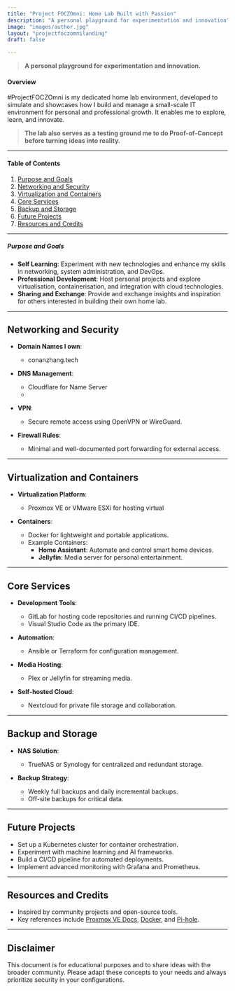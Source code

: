 ```yaml
---
title: "Project FOCZOmni: Home Lab Built with Passion"
description: "A personal playground for experimentation and innovation"
image: "images/author.jpg"
layout: "projectfoczomnilanding"
draft: false

---
```


> **A personal playground for experimentation and innovation.**

#### Overview
#ProjectFOCZOmni is my dedicated home lab environment, developed to simulate and showcases how I build and manage a small-scale IT environment for personal and professional growth. It enables me to explore, learn, and innovate.

> **The lab also serves as a testing ground me to do Proof-of-Concept before turning ideas into reality.**
---

#### Table of Contents
1. [Purpose and Goals](#purpose-and-goals)
2. [Networking and Security](#networking-and-security)
3. [Virtualization and Containers](#virtualization-and-containers)
4. [Core Services](#core-services)
5. [Backup and Storage](#backup-and-storage)
6. [Future Projects](#future-projects)
7. [Resources and Credits](#resources-and-credits)

---

##### Purpose and Goals
- **Self Learning**: Experiment with new technologies and enhance my skills in networking, system administration, and DevOps.  
- **Professional Development**: Host personal projects and explore virtualisation, containerisation, and integration with cloud technologies.  
- **Sharing and Exchange**: Provide and exchange insights and inspiration for others interested in building their own home lab.
---

## Networking and Security

- **Domain Names I own**:  
  - conanzhang.tech

- **DNS Management**:  
  - Cloudflare for Name Server
  - 

- **VPN**:  
  - Secure remote access using OpenVPN or WireGuard.  

- **Firewall Rules**:  
  - Minimal and well-documented port forwarding for external access.  

---

## Virtualization and Containers
- **Virtualization Platform**:  
  - Proxmox VE or VMware ESXi for hosting virtual

- **Containers**:  
  - Docker for lightweight and portable applications.  
  - Example Containers:  
    - **Home Assistant**: Automate and control smart home devices.  
    - **Jellyfin**: Media server for personal entertainment.  

---

## Core Services
- **Development Tools**:  
  - GitLab for hosting code repositories and running CI/CD pipelines.  
  - Visual Studio Code as the primary IDE.  

- **Automation**:  
  - Ansible or Terraform for configuration management.  

- **Media Hosting**:  
  - Plex or Jellyfin for streaming media.  

- **Self-hosted Cloud**:  
  - Nextcloud for private file storage and collaboration.  

---

## Backup and Storage
- **NAS Solution**:  
  - TrueNAS or Synology for centralized and redundant storage.  

- **Backup Strategy**:  
  - Weekly full backups and daily incremental backups.  
  - Off-site backups for critical data.  

---

## Future Projects
- Set up a Kubernetes cluster for container orchestration.  
- Experiment with machine learning and AI frameworks.  
- Build a CI/CD pipeline for automated deployments.  
- Implement advanced monitoring with Grafana and Prometheus.  

---

## Resources and Credits
- Inspired by community projects and open-source tools.  
- Key references include [Proxmox VE Docs](https://pve.proxmox.com/), [Docker](https://www.docker.com/), and [Pi-hole](https://pi-hole.net/).  

---

## Disclaimer
This document is for educational purposes and to share ideas with the broader community. Please adapt these concepts to your needs and always prioritize security in your configurations.

